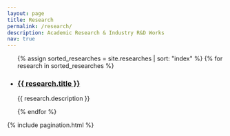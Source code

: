 ```yaml
---
layout: page
title: Research
permalink: /research/
description: Academic Research & Industry R&D Works
nav: true
---
```


<div class="post">
  <ul class="post-list">
    {% assign sorted_researches = site.researches | sort: "index" %}
    {% for research in sorted_researches %}
      <li>
        <h3><a class="post-title" style="text-decoration:underline" href="{{ research.url | prepend: site.baseurl }}">{{ research.title }}</a></h3>
        <p>{{ research.description }}</p>
      </li>
    {% endfor %}
  </ul>
  
  {% include pagination.html %}
</div>
